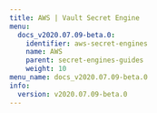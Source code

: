 ```yaml
---
title: AWS | Vault Secret Engine
menu:
  docs_v2020.07.09-beta.0:
    identifier: aws-secret-engines
    name: AWS
    parent: secret-engines-guides
    weight: 10
menu_name: docs_v2020.07.09-beta.0
info:
  version: v2020.07.09-beta.0
---
```


